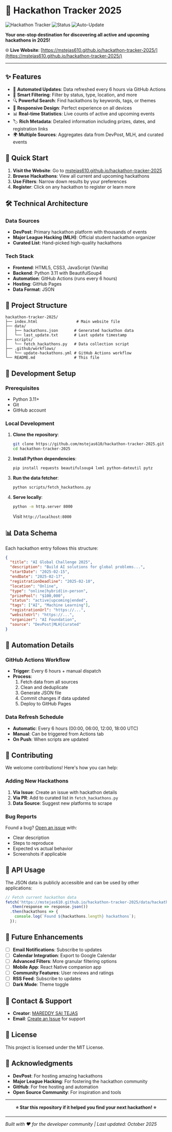 # 🚀 Hackathon Tracker 2025

![Hackathon Tracker](https://img.shields.io/badge/Hackathons-2025-blue?style=for-the-badge&logo=github)
![Status](https://img.shields.io/badge/Status-Live-green?style=for-the-badge)
![Auto-Update](https://img.shields.io/badge/Auto--Update-Every%206h-orange?style=for-the-badge)

**Your one-stop destination for discovering all active and upcoming hackathons in 2025!**

🌐 **Live Website**: [https://mstejas610.github.io/hackathon-tracker-2025/](https://mstejas610.github.io/hackathon-tracker-2025/)

---

## ✨ Features

- 🔄 **Automated Updates**: Data refreshed every 6 hours via GitHub Actions
- 🎯 **Smart Filtering**: Filter by status, type, location, and more
- 🔍 **Powerful Search**: Find hackathons by keywords, tags, or themes
- 📱 **Responsive Design**: Perfect experience on all devices  
- 📊 **Real-time Statistics**: Live counts of active and upcoming events
- 🏷️ **Rich Metadata**: Detailed information including prizes, dates, and registration links
- 🌍 **Multiple Sources**: Aggregates data from DevPost, MLH, and curated events

## 🚀 Quick Start

1. **Visit the Website**: Go to [mstejas610.github.io/hackathon-tracker-2025](https://mstejas610.github.io/hackathon-tracker-2025/)
2. **Browse Hackathons**: View all current and upcoming hackathons
3. **Use Filters**: Narrow down results by your preferences
4. **Register**: Click on any hackathon to register or learn more

## 🛠️ Technical Architecture

### Data Sources
- **DevPost**: Primary hackathon platform with thousands of events
- **Major League Hacking (MLH)**: Official student hackathon organizer
- **Curated List**: Hand-picked high-quality hackathons

### Tech Stack
- **Frontend**: HTML5, CSS3, JavaScript (Vanilla)
- **Backend**: Python 3.11 with BeautifulSoup4
- **Automation**: GitHub Actions (runs every 6 hours)
- **Hosting**: GitHub Pages
- **Data Format**: JSON

## 📁 Project Structure

```
hackathon-tracker-2025/
├── index.html                 # Main website file
├── data/
│   ├── hackathons.json       # Generated hackathon data
│   └── last_update.txt       # Last update timestamp
├── scripts/
│   └── fetch_hackathons.py   # Data collection script
├── .github/workflows/
│   └── update-hackathons.yml # GitHub Actions workflow
└── README.md                 # This file
```

## 🔧 Development Setup

### Prerequisites
- Python 3.11+
- Git
- GitHub account

### Local Development

1. **Clone the repository**:
   ```bash
   git clone https://github.com/mstejas610/hackathon-tracker-2025.git
   cd hackathon-tracker-2025
   ```

2. **Install Python dependencies**:
   ```bash
   pip install requests beautifulsoup4 lxml python-dateutil pytz
   ```

3. **Run the data fetcher**:
   ```bash
   python scripts/fetch_hackathons.py
   ```

4. **Serve locally**:
   ```bash
   python -m http.server 8000
   ```
   Visit `http://localhost:8000`

## 📊 Data Schema

Each hackathon entry follows this structure:

```json
{
  "title": "AI Global Challenge 2025",
  "description": "Build AI solutions for global problems...",
  "startDate": "2025-02-15",
  "endDate": "2025-02-17",
  "registrationDeadline": "2025-02-10",
  "location": "Online",
  "type": "online|hybrid|in-person",
  "prizePool": "$100,000",
  "status": "active|upcoming|ended",
  "tags": ["AI", "Machine Learning"],
  "registrationUrl": "https://...",
  "websiteUrl": "https://...",
  "organizer": "AI Foundation",
  "source": "DevPost|MLH|Curated"
}
```

## 🔄 Automation Details

### GitHub Actions Workflow
- **Trigger**: Every 6 hours + manual dispatch
- **Process**: 
  1. Fetch data from all sources
  2. Clean and deduplicate
  3. Generate JSON file
  4. Commit changes if data updated
  5. Deploy to GitHub Pages

### Data Refresh Schedule
- **Automatic**: Every 6 hours (00:00, 06:00, 12:00, 18:00 UTC)
- **Manual**: Can be triggered from Actions tab
- **On Push**: When scripts are updated

## 🤝 Contributing

We welcome contributions! Here's how you can help:

### Adding New Hackathons
1. **Via Issue**: Create an issue with hackathon details
2. **Via PR**: Add to curated list in `fetch_hackathons.py`
3. **Data Source**: Suggest new platforms to scrape

### Bug Reports
Found a bug? [Open an issue](https://github.com/mstejas610/hackathon-tracker-2025/issues) with:
- Clear description
- Steps to reproduce
- Expected vs actual behavior
- Screenshots if applicable

## 📱 API Usage

The JSON data is publicly accessible and can be used by other applications:

```javascript
// Fetch current hackathon data
fetch('https://mstejas610.github.io/hackathon-tracker-2025/data/hackathons.json')
  .then(response => response.json())
  .then(hackathons => {
    console.log(`Found ${hackathons.length} hackathons`);
  });
```

## 🌟 Future Enhancements

- [ ] **Email Notifications**: Subscribe to updates
- [ ] **Calendar Integration**: Export to Google Calendar
- [ ] **Advanced Filters**: More granular filtering options
- [ ] **Mobile App**: React Native companion app
- [ ] **Community Features**: User reviews and ratings
- [ ] **RSS Feed**: Subscribe to updates
- [ ] **Dark Mode**: Theme toggle

## 📧 Contact & Support

- **Creator**: [MAREDDY SAI TEJAS](https://github.com/mstejas610)
- **Email**: [Create an Issue](https://github.com/mstejas610/hackathon-tracker-2025/issues) for support

## 📄 License

This project is licensed under the MIT License.

## 🙏 Acknowledgments

- **DevPost**: For hosting amazing hackathons
- **Major League Hacking**: For fostering the hackathon community  
- **GitHub**: For free hosting and automation
- **Open Source Community**: For inspiration and tools

---

<div align="center">

**⭐ Star this repository if it helped you find your next hackathon! ⭐**

</div>

---

*Built with ❤️ for the developer community | Last updated: October 2025*
